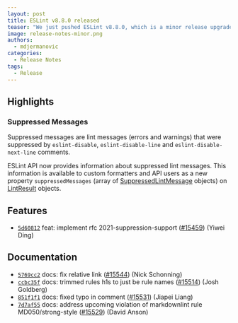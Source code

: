 ```yaml
---
layout: post
title: ESLint v8.8.0 released
teaser: "We just pushed ESLint v8.8.0, which is a minor release upgrade of ESLint. This release adds some new features and fixes several bugs found in the previous release."
image: release-notes-minor.png
authors:
  - mdjermanovic
categories:
  - Release Notes
tags:
  - Release
---
```



## Highlights

### Suppressed Messages

Suppressed messages are lint messages (errors and warnings) that were suppressed by `eslint-disable`, `eslint-disable-line` and `eslint-disable-next-line` comments.

ESLint API now provides information about suppressed lint messages. This information is available to custom formatters and API users as a new property `suppressedMessages` (array of [SuppressedLintMessage](/docs/developer-guide/nodejs-api#-suppressedlintmessage-type) objects) on [LintResult](/docs/developer-guide/nodejs-api#-lintresult-type) objects.





## Features


* [`5d60812`](https://github.com/eslint/eslint/commit/5d60812d440762dff72420714273c714c4c5d074) feat: implement rfc 2021-suppression-support ([#15459](https://github.com/eslint/eslint/issues/15459)) (Yiwei Ding)








## Documentation


* [`5769cc2`](https://github.com/eslint/eslint/commit/5769cc23eca7197bb5993a0201cc269a056d4dfd) docs: fix relative link ([#15544](https://github.com/eslint/eslint/issues/15544)) (Nick Schonning)
* [`ccbc35f`](https://github.com/eslint/eslint/commit/ccbc35ff3ebc89bb524a8fd8dc60df9408e58275) docs: trimmed rules h1s to just be rule names ([#15514](https://github.com/eslint/eslint/issues/15514)) (Josh Goldberg)
* [`851f1f1`](https://github.com/eslint/eslint/commit/851f1f18bd1a5da32c1b645bfcb28fadc627ad9e) docs: fixed typo in comment ([#15531](https://github.com/eslint/eslint/issues/15531)) (Jiapei Liang)
* [`7d7af55`](https://github.com/eslint/eslint/commit/7d7af55759eab2328aeeb71098d91f4a5e41b269) docs: address upcoming violation of markdownlint rule MD050/strong-style ([#15529](https://github.com/eslint/eslint/issues/15529)) (David Anson)








